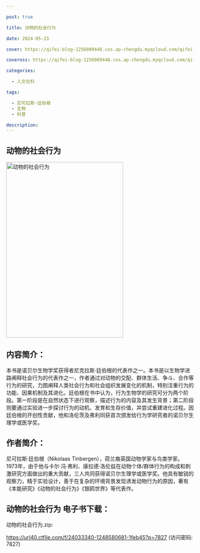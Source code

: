 ```yaml
---

post: true

title: 动物的社会行为

date: 2024-05-23

cover: https://qifei-blog-1256009448.cos.ap-chengdu.myqcloud.com/qifei-blog/6638ad390ea9cb14039c3d72.jpg

coveross: https://qifei-blog-1256009448.cos.ap-chengdu.myqcloud.com/qifei-blog/6638ad390ea9cb14039c3d72.jpg

categories:

  - 人文社科

tags:

  - 尼可拉斯·廷伯根
  - 生物
  - 科普

description:
---
```

## 动物的社会行为
<img alt="动物的社会行为 " class="aligncenter loading" data-was-processed="true" decoding="async" fetchpriority="high" height="471" src="https://qifei-blog-1256009448.cos.ap-chengdu.myqcloud.com/qifei-blog/6638ad390ea9cb14039c3d72.jpg " style="cursor: zoom-in;" width="314"/>

## 内容简介：

本书是诺贝尔生物学奖获得者尼克拉斯·廷伯根的代表作之一。本书是以生物学进路阐释社会行为的代表作之一，作者通过对动物的交配、群体生活、争斗、合作等行为的研究，力图阐释人类社会行为和社会组织发展变化的机制，特别注重行为的功能、因果机制及其进化。廷伯根在书中认为，行为生物学的研究可分为两个阶段。第一阶段是在自然状态下进行观察，描述行为的内容及其发生背景；第二阶段则要通过实验进一步探讨行为的动机、发育和生存价值，并尝试重建进化过程。因廷伯根的开创性贡献，他和洛伦茨及弗利同获首次颁发给行为学研究者的诺贝尔生理学或医学奖。

## 作者简介：

尼可拉斯·廷伯根（Nikolaas Tinbergen），荷兰裔英国动物学家与鸟类学家。1973年，由于他与卡尔·冯·弗利、康拉德·洛伦兹在动物个体/群体行为的构成和刺激研究方面做出的重大贡献，三人共同获得诺贝尔生理学或医学奖。他具有敏锐的观察力，精于实验设计，善于在复杂的环境背景发现诱发动物行为的原因，著有《本能研究》《动物的社会行为》《银鸥世界》等代表作。

## 动物的社会行为 电子书下载：

动物的社会行为.zip: 

https://url40.ctfile.com/f/24033340-1248580681-1feb45?p=7827 (访问密码: 7827)
